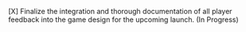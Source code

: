 [X] Finalize the integration and thorough documentation of all player feedback into the game design for the upcoming launch. (In Progress)